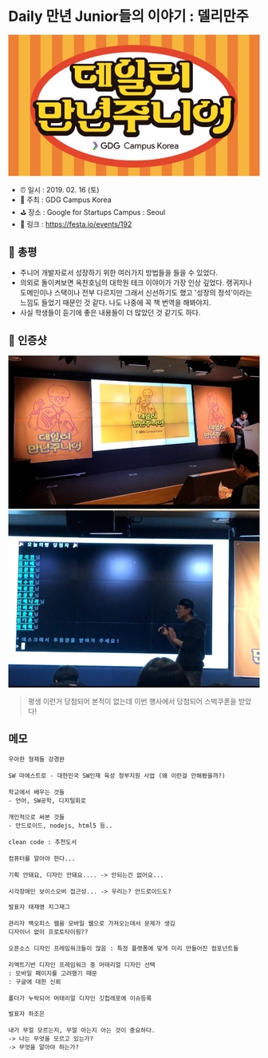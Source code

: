 # Daily 만년 Junior들의 이야기 : 델리만주

![Daily 만년 Junior들의 이야기 : 델리만주](image.png)

- ⏰ 일시 : 2019. 02. 16 (토)
- 💁 주최 : GDG Campus Korea
- ⛳ 장소 : Google for Startups Campus : Seoul
- 🔗 링크 : https://festa.io/events/192

## 👏 총평 

- 주니어 개발자로서 성장하기 위한 여러가지 방법들을 들을 수 있었다.
- 의외로 돌이켜보면 옥찬호님의 대학원 테크 이야이가 가장 인상 깊었다. 랭귀지나 도메인이나 스택이나 전부 다르지만 그래서 신선하기도 했고 '성장의 정석'이라는 느낌도 들었기 때문인 것 같다. 나도 나중에 꼭 책 번역을 해봐야지.
- 사실 학생들이 듣기에 좋은 내용들이 더 많았던 것 같기도 하다.

## 📸 인증샷

![인증샷](self1.JPG)
![인증샷](self2.JPG)
> 평생 이런거 당첨되어 본적이 없는데 이번 행사에서 당첨되어 스벅쿠폰을 받았다!

## 메모
```
우아한 형제들 강경완

SW 마에스트로 - 대한민국 SW인재 육성 정부지원 사업 (왜 이런걸 안해봤을까?)

학교에서 배우는 것들
- 언어, SW공학, 디지털회로

개인적으로 써본 것들
- 안드로이드, nodejs, html5 등..

clean code : 추천도서

컴퓨터를 알아야 한다...

기획 안돼요, 디자인 안돼요.... -> 안되는건 없어요...

시각장애인 보이스오버 접근성... -> 우리는? 안드로이드도?
```

```
발표자 태재영 지그재그

관리자 백오피스 웹을 모바일 웹으로 가져오는데서 문제가 생김
디자이너 없이 프로토타이핑??

오픈소스 디자인 프레임워크들이 많음 : 특정 플랫폼에 맞게 미리 만들어진 컴포넌트들

리액트기반 디자인 프레임워크 중 머태리얼 디자인 선택
: 모바일 페이지를 고려했기 때문
: 구글에 대한 신뢰

폴더가 누락되어 머태리얼 디자인 깃헙레포에 이슈등록

```

```
발표자 하조은

내가 무얼 모르는지, 무얼 아는지 아는 것이 중요하다.
-> 나는 무엇을 모르고 있는가?
-> 무엇을 알아야 하는가?

```